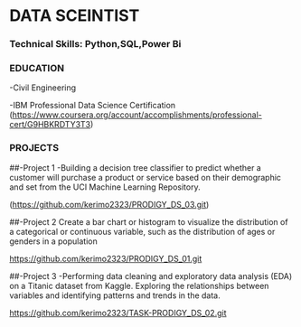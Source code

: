 # DATA SCEINTIST

### Technical Skills: Python,SQL,Power Bi

### EDUCATION
   -Civil Engineering
   
   -IBM Professional Data Science Certification
    (https://www.coursera.org/account/accomplishments/professional-cert/G9HBKRDTY3T3)

### PROJECTS

  ##-Project 1
  -Building a decision tree classifier to predict whether a customer will purchase a product or service based on their demographic and set from the UCI Machine Learning Repository. 
  
   (https://github.com/kerimo2323/PRODIGY_DS_03.git)
   
  ##-Project 2
  Create a bar chart or histogram to visualize the distribution of a categorical or continuous variable, such as the distribution of ages or genders in a population
 
  https://github.com/kerimo2323/PRODIGY_DS_01.git
  
  ##-Project 3
   -Performing data cleaning and exploratory data analysis (EDA) on a Titanic dataset from Kaggle. Exploring the relationships between variables and identifying patterns and trends in the data.
  
   https://github.com/kerimo2323/TASK-PRODIGY_DS_02.git
  

